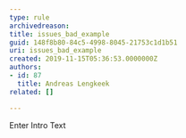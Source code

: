 ```yaml
---
type: rule
archivedreason: 
title: issues_bad_example
guid: 148f8b80-84c5-4998-8045-21753c1d1b51
uri: issues_bad_example
created: 2019-11-15T05:36:53.0000000Z
authors:
- id: 87
  title: Andreas Lengkeek
related: []

---
```


Enter Intro Text 
<!--endintro-->
